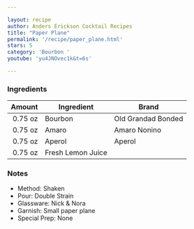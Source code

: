 ```yaml
---

layout: recipe
author: Anders Erickson Cocktail Recipes
title: "Paper Plane"
permalink: '/recipe/paper_plane.html'
stars: 5
category: 'Bourbon '
youtube: 'yu4JNOvec1k&t=6s'

---
```


### Ingredients

| Amount  | Ingredient               | Brand          |
| ------: | ----------------- | ------------------ |
| 0.75 oz | Bourbon           | Old Grandad Bonded |
| 0.75 oz | Amaro             | Amaro Nonino       |
| 0.75 oz | Aperol            | Aperol             |
| 0.75 oz | Fresh Lemon Juice |

### Notes

- Method: Shaken
- Pour: Double Strain
- Glassware: Nick & Nora
- Garnish: Small paper plane
- Special Prep: None

